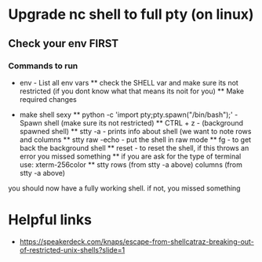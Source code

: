 # Upgrade nc shell to full pty (on linux)

## Check your env FIRST
### Commands to run
* env - List all env vars
** check the SHELL var and make sure its not restricted (if you dont know what that means its noit for you)
** Make required changes


* make shell sexy 
** python -c 'import pty;pty.spawn("/bin/bash");' - Spawn shell (make sure its not restricted)
** CTRL + z - (background spawned shell)
** stty -a - prints info about shell (we want to note rows and columns
** stty raw -echo - put the shell in raw mode
** fg - to get back the background shell
** reset - to reset the shell, if this throws an error you missed something
** if you are ask for the type of terminal use: xterm-256color
** stty rows (from stty -a above) columns (from stty -a above)

you should now have a fully working shell. if not, you missed something

# Helpful links
* https://speakerdeck.com/knaps/escape-from-shellcatraz-breaking-out-of-restricted-unix-shells?slide=1
